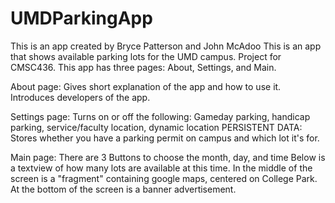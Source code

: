 # UMDParkingApp
This is an app created by Bryce Patterson and John McAdoo
This is an app that shows available parking lots for the UMD campus. Project for CMSC436.
This app has three pages: About, Settings, and Main.

About page:
Gives short explanation of the app and how to use it.
Introduces developers of the app.

Settings page:
Turns on or off the following: Gameday parking, handicap parking, service/faculty location, dynamic location
PERSISTENT DATA: Stores whether you have a parking permit on campus and which lot it's for.

Main page: 
There are 3 Buttons to choose the month, day, and time
Below is a textview of how many lots are available at this time.
In the middle of the screen is a "fragment" containing google maps, centered on College Park.
At the bottom of the screen is a banner advertisement.
